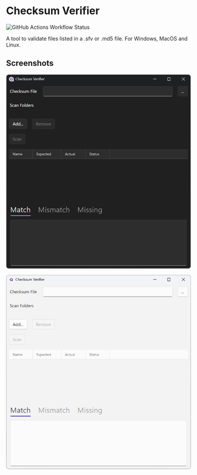 # Checksum Verifier

![GitHub Actions Workflow Status](https://img.shields.io/github/actions/workflow/status/huguesv/ChecksumVerifier/build-and-test.yml)

A tool to validate files listed in a .sfv or .md5 file. For Windows, MacOS and Linux.

## Screenshots

![Windows Dark](images/windows-dark.png?raw=true "Windows Dark")

![Windows Light](images/windows-light.png?raw=true "Windows Light")
